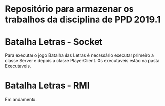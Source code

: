 # Repositório para armazenar os trabalhos da disciplina de PPD 2019.1

# Batalha Letras - Socket
Para executar o jogo Batalha das Letras é necessário executar primeiro a classe Server e depois a classe PlayerClient.
Os executáveis estão na pasta Executaveis.

# Batalha Letras - RMI
Em andamento.

